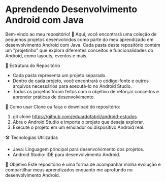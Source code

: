 # Aprendendo Desenvolvimento Android com Java
Bem-vindo ao meu repositório! 🎉 Aqui, você encontrará uma coleção de pequenos projetos desenvolvidos como parte do meu aprendizado em desenvolvimento Android com Java. Cada pasta deste repositório contém um "projetinho" que explora diferentes conceitos e funcionalidades do Android, como layouts, eventos e mais.

📁 Estrutura do Repositório<br>
+ Cada pasta representa um projeto separado.
+ Dentro de cada projeto, você encontrará o código-fonte e outros arquivos necessários para executá-lo no Android Studio.
+ Todos os projetos foram feitos com o objetivo de reforçar conceitos e aprender práticas de desenvolvimento.

🚀 Como usar
Clone ou faça o download do repositório:
1. git clone https://github.com/eduardofabrii/android-estudos
2. Abra o Android Studio e importe o projeto que deseja explorar.
3. Execute o projeto em um emulador ou dispositivo Android real.

🛠 Tecnologias Utilizadas<br>
+ Java: Linguagem principal para desenvolvimento dos projetos.
+ Android Studio: IDE para desenvolvimento Android.

🎯 Objetivo
Este repositório é uma forma de acompanhar minha evolução e compartilhar meus aprendizados enquanto me aprofundo no desenvolvimento Android.
